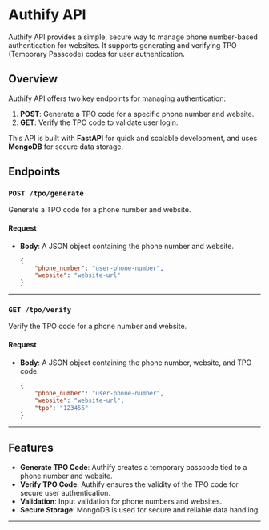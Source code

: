 # Authify API

Authify API provides a simple, secure way to manage phone number-based authentication for websites. It supports generating and verifying TPO (Temporary Passcode) codes for user authentication.

## Overview

Authify API offers two key endpoints for managing authentication:
1. **POST**: Generate a TPO code for a specific phone number and website.
2. **GET**: Verify the TPO code to validate user login.

This API is built with **FastAPI** for quick and scalable development, and uses **MongoDB** for secure data storage.

## Endpoints

### `POST /tpo/generate`
Generate a TPO code for a phone number and website.

#### Request
- **Body**: A JSON object containing the phone number and website.
    ```json
    {
        "phone_number": "user-phone-number",
        "website": "website-url"
    }
    ```

---

### `GET /tpo/verify`
Verify the TPO code for a phone number and website.

#### Request
- **Body**: A JSON object containing the phone number, website, and TPO code.
    ```json
    {
        "phone_number": "user-phone-number",
        "website": "website-url",
        "tpo": "123456"
    }
    ```

---

## Features
- **Generate TPO Code**: Authify creates a temporary passcode tied to a phone number and website.
- **Verify TPO Code**: Authify ensures the validity of the TPO code for secure user authentication.
- **Validation**: Input validation for phone numbers and websites.
- **Secure Storage**: MongoDB is used for secure and reliable data handling.

---
